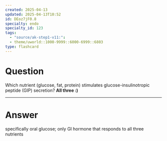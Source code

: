 ```yaml
---
created: 2025-04-13
updated: 2025-04-13T10:52
id: DEoz7jF0.8
specialty: endo
specialty_id: 123
tags:
  - "source/ak-step1-v11:": 
  - theme/uworld::1000-9999::6000-6999::6803
type: flashcard
---
```


# Question
Which nutrient (glucose, fat, protein) stimulates glucose-insulinotropic peptide (GIP) secretion?    **All three :)**

---

# Answer
specifically oral glucose; only GI hormone that responds to all three nutrients